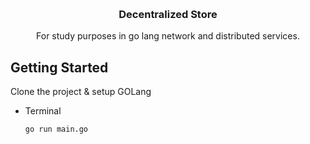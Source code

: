 <!-- Improved compatibility of back to top link: See: https://github.com/othneildrew/Best-README-Template/pull/73 -->
<a name="readme-top"></a>



<br />
<div align="center">
 
<h3 align="center">Decentralized Store</h3>

  <p align="center">
    For study purposes in go lang network and distributed services.
    <br />
  </p>
</div>




<!-- GETTING STARTED -->
## Getting Started

Clone the project & setup GOLang

  * Terminal
    ```
    go run main.go
    ```
<!--

  * Terminal
   ```
   curl -X POST localhost:8080 -d \
     '{"record": {"value": "TGV0J3MgR28gIzEK"}}'
   ```
  
 * Terminal
  ```
  curl -X POST localhost:8080 -d \
    '{"record": {"value": "TGV0J3MgR28gIzIK"}}'
  ```
  
  * Terminal
  ```
  curl -X POST localhost:8080 -d \
    '{"record": {"value": "TGV0J3MgR28gIzMK"}}'
  ```
  
  
   * Terminal
  ```
  curl -X GET localhost:8080 -d '{"offset": 0}'
  ```
  
  
   * Terminal
  ```
curl -X GET localhost:8080 -d '{"offset": 1}'
  ```
  
  
   * Terminal
  ```
 curl -X GET localhost:8080 -d '{"offset": 2}'
  ```
-->
